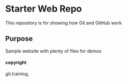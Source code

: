 # Starter Web Repo

This repository is for showing how Git and GitHub work

## Purpose

Sample website with plenty of files for demos
#### copyright
git.training,
